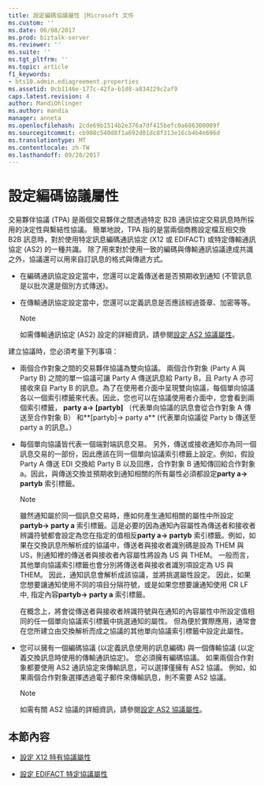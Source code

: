 ```yaml
---
title: 設定編碼協議屬性 |Microsoft 文件
ms.custom: ''
ms.date: 06/08/2017
ms.prod: biztalk-server
ms.reviewer: ''
ms.suite: ''
ms.tgt_pltfrm: ''
ms.topic: article
f1_keywords:
- bts10.admin.ediagreement.properties
ms.assetid: 0cb1146e-177c-42fa-b1d8-a834229c2af9
caps.latest.revision: 4
author: MandiOhlinger
ms.author: mandia
manager: anneta
ms.openlocfilehash: 2cde69b1514b2e376a7df415befc0a686300009f
ms.sourcegitcommit: cb908c540d8f1a692d01dc8f313e16cb4b4e696d
ms.translationtype: MT
ms.contentlocale: zh-TW
ms.lasthandoff: 09/20/2017
---
```

# <a name="configuring-encoding-agreement-properties"></a>設定編碼協議屬性
交易夥伴協議 (TPA) 是兩個交易夥伴之間透過特定 B2B 通訊協定交易訊息時所採用的決定性與繫結性協議。 簡單地說，TPA 指的是當兩個商務設定檔互相交換 B2B 訊息時，對於使用特定訊息編碼通訊協定 (X12 或 EDIFACT) 或特定傳輸通訊協定 (AS2) 的一種共識。 除了用來對於使用一致的編碼與傳輸通訊協議達成共識之外，協議還可以用來自訂訊息的格式與傳遞方式。  
  
-   在編碼通訊協定設定當中，您還可以定義傳送者是否預期收到通知 (不管訊息是以批次還是個別方式傳送)。  
  
-   在傳輸通訊協定設定當中，您還可以定義訊息是否應該經過簽章、加密等等。  
  
    > [!NOTE]
    >  如需傳輸通訊協定 (AS2) 設定的詳細資訊，請參閱[設定 AS2 協議屬性](../core/configuring-as2-agreement-properties.md)。  
  
 建立協議時，您必須考量下列事項：  
  
-   兩個合作對象之間的交易夥伴協議為雙向協議。 兩個合作對象 (Party A 與 Party B) 之間的單一協議可讓 Party A 傳送訊息給 Party B，且 Party A 亦可接收來自 Party B 的訊息。為了在使用者介面中呈現雙向協議，每個單向協議各以一個索引標籤來代表。因此，您也可以在協議使用者介面中，您會看到兩個索引標籤， **party a-> [partyb]** （代表單向協議的訊息會從合作對象 A 傳送至合作對象 B） 和**[partyb]-> party a** (代表單向協議從 Party b 傳送至 party a 的訊息。）  
  
-   每個單向協議皆代表一個端對端訊息交易。 另外，傳送或接收通知亦為同一個訊息交易的一部份，因此應該在同一個單向協議索引標籤上設定。例如，假設 Party A 傳送 EDI 交換給 Party B 以及回應，合作對象 B 通知傳回給合作對象 a。因此，與傳送交換並預期收到通知相關的所有屬性必須都設定**party a-> partyb**  索引標籤。  
  
    > [!NOTE]
    >  雖然通知屬於同一個訊息交易時，應如何產生通知相關的屬性中所設定**partyb-> party a**  索引標籤。這是必要的因為通知內容屬性為傳送者和接收者辨識符號都會設定為您在指定的值相反**party a-> partyb**  索引標籤。例如，如果在交換訊息所解析成的協議中，傳送者與接收者識別碼是設為 THEM 與 US，則通知裡的傳送者與接收者內容屬性將設為 US 與 THEM。 一般而言，其他單向協議索引標籤也會分別將傳送者與接收者識別項設定為 US 與 THEM。 因此，通知訊息會解析成該協議，並將挑選屬性設定。 因此，如果您想要讓通知使用不同的項目分隔符號，或是如果您想要讓通知使用 CR LF 中, 指定內容**partyb-> party a**  索引標籤。  
    >   
    >  在概念上，將會從傳送者與接收者辨識符號與在通知的內容屬性中所設定值相同的任一個單向協議索引標籤中挑選通知的屬性。 但為便於實際應用，通常會在您所建立由交換解析而成之協議的其他單向協議索引標籤中設定此屬性。  
  
-   您可以擁有一個編碼協議 (以定義訊息使用的訊息編碼) 與一個傳輸協議 (以定義交換訊息時使用的傳輸通訊協定)。 您必須擁有編碼協議。 如果兩個合作對象都要使用 AS2 通訊協定來傳輸訊息，可以選擇僅擁有 AS2 協議。 例如，如果兩個合作對象選擇透過電子郵件來傳輸訊息，則不需要 AS2 協議。  
  
    > [!NOTE]
    >  如需有關 AS2 協議的詳細資訊，請參閱[設定 AS2 協議屬性](../core/configuring-as2-agreement-properties.md)。  
  
## <a name="in-this-section"></a>本節內容  
  
-   [設定 X12 特有協議屬性](../core/configuring-x12-specific-agreement-properties.md)  
  
-   [設定 EDIFACT 特定協議屬性](../core/configuring-edifact-specific-agreement-properties.md)